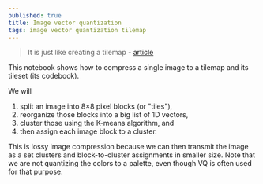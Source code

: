 ```yaml
---
published: true
title: Image vector quantization
tags: image vector quantization tilemap
---
```

> It is just like creating a tilemap - [article](https://30fps.net/notebooks/image-vq/)

This notebook shows how to compress a single image to a tilemap and its tileset (its codebook).

We will
1. split an image into 8×8 pixel blocks (or "tiles"),
2. reorganize those blocks into a big list of 1D vectors,
3. cluster those using the K-means algorithm, and
4. then assign each image block to a cluster.

This is lossy image compression because we can then transmit the image as a set clusters and block-to-cluster assignments in smaller size. Note that we are not quantizing the colors to a palette, even though VQ is often used for that purpose.
